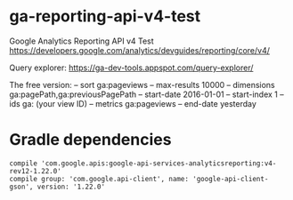 # ga-reporting-api-v4-test
Google Analytics Reporting API v4 Test
https://developers.google.com/analytics/devguides/reporting/core/v4/

Query explorer:
https://ga-dev-tools.appspot.com/query-explorer/

The free version:
– sort ga:pageviews
– max-results 10000
– dimensions ga:pagePath,ga:previousPagePath
– start-date 2016-01-01
– start-index 1
– ids ga: (your view ID)
– metrics ga:pageviews
– end-date yesterday

# Gradle dependencies
	compile 'com.google.apis:google-api-services-analyticsreporting:v4-rev12-1.22.0'
	compile group: 'com.google.api-client', name: 'google-api-client-gson', version: '1.22.0'
